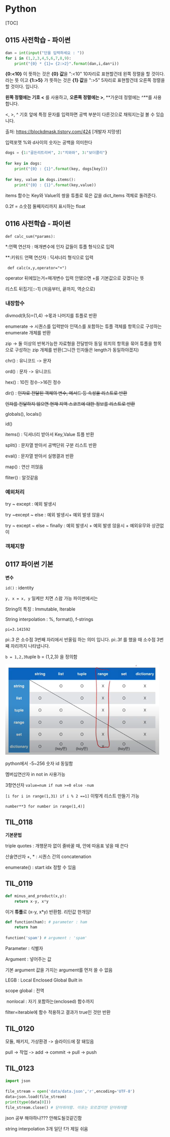# Python

[TOC]

## 0115 사전학습 - 파이썬

```python
dan = int(input("단을 입력하세요 : "))
for i in (1,2,3,4,5,6,7,8,9):
    print("{0} * {1}= {2:>2}".format(dan,i,dan*i))
```

**{0:<10}** 이 뜻하는 것은 **{0} 값**을 ":<10" 10자리로 표현할건데 왼쪽 정렬을 할 것이다. 라는 뜻 이고
**{1:>5}** 가 뜻하는 것은 **{1} 값**을 ":>5" 5자리로 표현할건데 오른쪽 정렬을 할 것이다. 입니다.

**왼쪽 정렬에는 기호 <** 를 사용하고, **오른쪽 정렬에는 >**, **가운데 정렬에는 ^**를 사용합니다.

<, >, ^ 기호 앞에 특정 문자를 입력하면 공백 부분이 다른것으로 채워지는걸 볼 수 있습니다.

출처: https://blockdmask.tistory.com/424 [개발자 지망생]



입력포맷 %와 d사이의 숫자는 공백을 의미한다



```python 
dogs = {1:"골든리트리버", 2:"치와와", 3:"보더콜리"}

for key in dogs:
    print("{0} : {1}".format(key, dogs[key]))
    
for key, value in dogs.items():
    print("{0} : {1}".format(key,value))
```

items 함수는 Key와 Value의 쌍을 튜플로 묶은 값을 dict_items 객체로 돌려준다.

0.2f = 소숫점 둘째자리까지 표시하는 float



## 0116 사전학습 - 파이썬

`def calc_sum(*params):`

*:언팩 연산자 : 매개변수에 인자 값들이 튜플 형식으로 입력

**:키워드 언팩 연산자 : 딕셔너리 형식으로 입력

` def calc(x,y,operator="+")`

operator 뒤에있는거=매개변수 입력 안됐으면 +를 기본값으로 갖겠다는 뜻



리스트 뒤집기[::-1] (처음부터, 끝까지, 역순으로)



### 내장함수

divmod(9,5)=(1,4) ->몫과 나머지를 튜플로 반환

enumerate -> 시퀀스를 입력받아 인덱스를 포함하는 튜플 객체를 항목으로 구성하는 enumerate 개체를 반환

zip -> 둘 이상의 반복가능한 자료형을 전달받아 동일 위치의 항목을 묶어 튜플을 항목으로 구성하는 zip 개체를 반환(그니깐 인자들은 length가 동일하야겠지)

chr() : 유니코드 -> 문자

ord() : 문자 -> 유니코드

hex() : 10진 정수->16진 정수

dir() : ~~인자로 전달된 객체의 변수, 메서드 등 속성을 리스트로 반환~~

~~인자를 전달하지 않으면 현재 지역 스코프에 대한 정보를 리스트로 반환~~

globals(), locals()

id()



items() : 딕셔너리 받아서 Key,Value 튜플 반환

split() : 문자열 받아서 공백단위 구분 리스트 반환

eval() : 문자열 받아서 실행결과 반환

map() : 연산 끼얹음

fliter() : 알것같음





### 예외처리

try ~ except : 예외 발생시

try ~except ~ else : 예외 발생시+ 예외 발생 않을시

try ~ except ~ else ~ finally : 예외 발생시 + 예외 발생 않을시 + 예외유무와 상관없이



### 객체지향





## 0117 파이썬 기본

**변수**

`id()` : identity

`y, x = x, y` 일케만 치면 스왑 가능 파이썬에서는



String의 특징 : Immutable, Iterable

String interpolation : %, format(), f-strings



`pi=3.141592`

pi:.3 은 소수점 3번째 자리에서 반올림 하는 의미 입니다. pi:.3f 를 했을 때 소수점 3번째 자리까지 나타냅니다.

`b = 1,2,3`tuple b = (1,2,3) 을 정의함



<img src="python.assets/image-20220117110106075.png" alt="image-20220117110106075" style="zoom: 80%;" />



python에서 -5~256 숫자 id 동일함

멤버십연산자 in not in 사용가능



3항연산자 `value=num if num >=0 else -num`

`[i for i in range(1,31) if i % 2 ==1]` 이렇게 리스트 만들기 가능

`number**3 for number in range(1,4)]`



## TIL_0118

**기본문법**

triple quotes : 개행문자 없이 줄바꿀 때, 안에 따옴표 넣을 때 쓴다

산술연산자 +, * : 시퀀스 간의 concatenation

enumerate() : start idx 정할 수 있음



## TIL_0119

```python
def minus_and_product(x,y):
    return x-y, x*y
```

이거 **튜플**로 (x-y, x*y) 반환함. 리턴값 한개임!



```python
def function(ham): # parameter : ham
    return ham

function('spam') # argument : 'spam'
```

Parameter : 식별자

Argument : 넣어주는 값



기본 argument 값을 가지는 argument를 먼저 쓸 수 없음

LEGB : Local Enclosed Global Built in

scope global : 전역

​			nonlocal : 자기 포함하는(enclosed) 함수까지



filter=iterable에 함수 적용하고 결과가 true인 것만 반환



## TIL_0120

모듈, 패키지, 가상환경 -> 슬라이드에 잘 돼있음

pull -> 작업 -> add -> commit -> pull -> push



## TIL_0123

```python
import json

file_stream = open('data/data.json','r',encoding='UTF-8')
data=json.load(file_stream)
print(type(data[0]))
file_stream.close() # 닫아줘야함. 이유는 모르겠지만 닫아줘야함

```

json 공부 해야하나??? 안해도될것같긴함

string interpolation 3개 일단 f가 제일 쉬움



